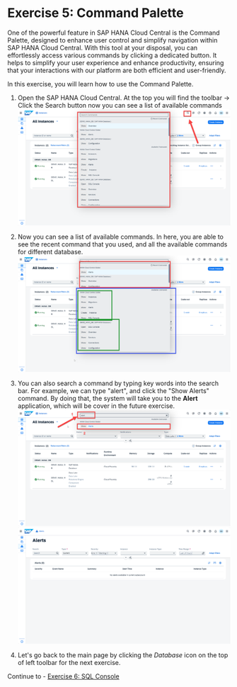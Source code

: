 # Exercise 5: Command Palette

One of the powerful feature in SAP HANA Cloud Central is the Command Palette, designed to enhance user control and simplify navigation within SAP HANA Cloud Central. With this tool at your disposal, you can effortlessly access various commands by clicking a dedicated button. It helps to simplify your user experience and enhance productivity, ensuring that your interactions with our platform are both efficient and user-friendly. 

In this exercise, you will learn how to use the Command Palette.

1. Open the SAP HANA Cloud Central. At the top you will find the toolbar -> Click the Search button  now you can see a list of available commands
    <kbd>
    ![](./images/1.png)
    </kbd>
2. Now you can see a list of available commands. In here, you are able to see the recent command that you used, and all the available commands for different database.
   <kbd>
    ![](./images/4.png)
    </kbd>
3. You can also search a command by typing key words into the search bar. For example, we can type "alert", and click the "Show Alerts" command. By doing that, the system will take you to the **Alert** application, which will be cover in the future exercise.
   <kbd>
    ![](./images/2.png)
    </kbd>
    <kbd>
    ![](./images/3.png)
    </kbd>

4. Let's go back to the main page by clicking the *Database* icon on the top of left toolbar for the next exercise.

Continue to - [Exercise 6: SQL Console](../ex6-SQLConsole/README.md)
